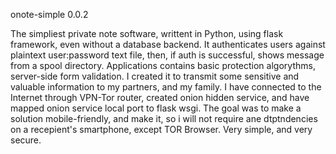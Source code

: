 onote-simple 0.0.2

The simpliest private note software, writtent in Python, using flask framework, even
without a database backend. It authenticates users against plaintext user:password
text file, then, if auth is successful, shows message from a spool directory.
Applications contains basic protection algorythms, server-side form validation.
I created it to transmit some sensitive and valuable information to my partners,
and my family. I have connected to the Internet through VPN-Tor router, created
onion hidden service, and have mapped onion service local port to flask wsgi.
The goal was to make a solution mobile-friendly, and make it, so i will not require
ane dtptndencies on a recepient's smartphone, except TOR Browser.
Very simple, and very secure.



